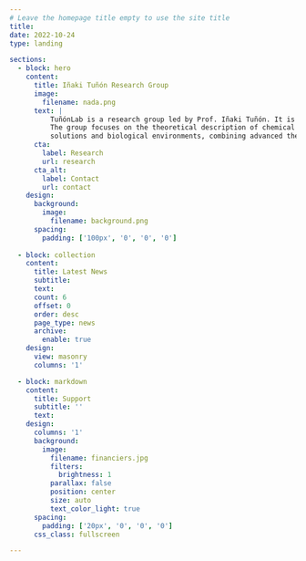 ```yaml
---
# Leave the homepage title empty to use the site title
title:
date: 2022-10-24
type: landing

sections:
  - block: hero
    content:
      title: Iñaki Tuñón Research Group
      image:
        filename: nada.png
      text: |
          TuñónLab is a research group led by Prof. Iñaki Tuñón. It is based in the Department of Physical Chemistry at the University of Valencia.
          The group focuses on the theoretical description of chemical processes in condensed phases (medium effects),
          solutions and biological environments, combining advanced theoretical methods with simulations.
      cta:
        label: Research
        url: research
      cta_alt:
        label: Contact
        url: contact
    design:
      background:
        image:
          filename: background.png
      spacing:
        padding: ['100px', '0', '0', '0']
  
  - block: collection
    content:
      title: Latest News
      subtitle:
      text:
      count: 6
      offset: 0
      order: desc
      page_type: news
      archive:
        enable: true
    design:
      view: masonry
      columns: '1'

  - block: markdown
    content:
      title: Support
      subtitle: ''
      text:
    design:
      columns: '1' 
      background:
        image: 
          filename: financiers.jpg
          filters:
            brightness: 1
          parallax: false
          position: center
          size: auto
          text_color_light: true
      spacing:
        padding: ['20px', '0', '0', '0']
      css_class: fullscreen

---
```

